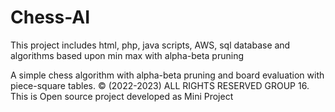 # Chess-AI

This project includes html, php, java scripts, AWS, sql database and algorithms based upon min max with alpha-beta pruning

A simple chess algorithm with alpha-beta pruning and board evaluation with piece-square tables.
© (2022-2023) ALL RIGHTS RESERVED GROUP 16.
This is Open source project developed as Mini Project
